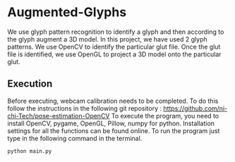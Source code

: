 # Augmented-Glyphs
We use glyph pattern recognition to identify a glyph and then according to the glyph augment a 3D model. In this project, we have used 2 glyph patterns. We use OpenCV to identify the particular glut file. Once the glut file is identified, we use OpenGL to project a 3D model onto the particular glut.

## Execution
Before executing, webcam calibration needs to be completed. To do this follow the instructions in the following git repository :
https://github.com/ni-chi-Tech/pose-estimation-OpenCV
To execute the program, you need to install OpenCV, pygame, OpenGL, Pillow, numpy for python. Installation settings for all the functions can be found online.
To run the program just type in the following command in the terminal.
```bash
python main.py
```
